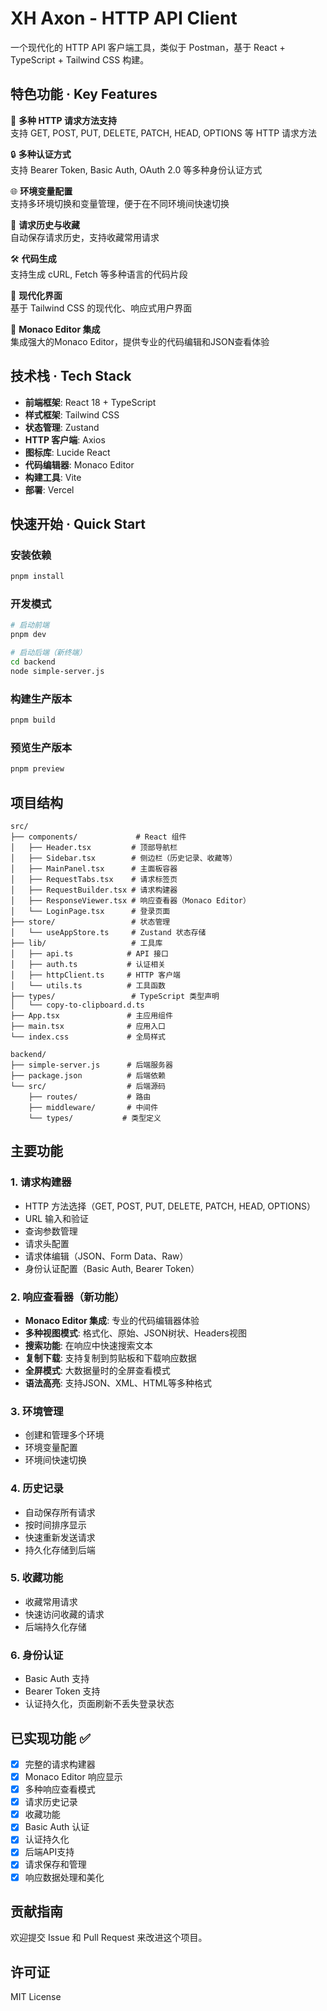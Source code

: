 
# XH Axon - HTTP API Client

一个现代化的 HTTP API 客户端工具，类似于 Postman，基于 React + TypeScript + Tailwind CSS 构建。

## 特色功能 · Key Features

🚦 **多种 HTTP 请求方法支持**  
支持 GET, POST, PUT, DELETE, PATCH, HEAD, OPTIONS 等 HTTP 请求方法

🔒 **多种认证方式**  
支持 Bearer Token, Basic Auth, OAuth 2.0 等多种身份认证方式

🌐 **环境变量配置**  
支持多环境切换和变量管理，便于在不同环境间快速切换

📜 **请求历史与收藏**  
自动保存请求历史，支持收藏常用请求

🛠 **代码生成**  
支持生成 cURL, Fetch 等多种语言的代码片段

📱 **现代化界面**  
基于 Tailwind CSS 的现代化、响应式用户界面

💎 **Monaco Editor 集成**  
集成强大的Monaco Editor，提供专业的代码编辑和JSON查看体验

## 技术栈 · Tech Stack

- **前端框架**: React 18 + TypeScript
- **样式框架**: Tailwind CSS
- **状态管理**: Zustand
- **HTTP 客户端**: Axios
- **图标库**: Lucide React
- **代码编辑器**: Monaco Editor
- **构建工具**: Vite
- **部署**: Vercel

## 快速开始 · Quick Start

### 安装依赖

```bash
pnpm install
```

### 开发模式

```bash
# 启动前端
pnpm dev

# 启动后端（新终端）
cd backend
node simple-server.js
```

### 构建生产版本

```bash
pnpm build
```

### 预览生产版本

```bash
pnpm preview
```

## 项目结构

```
src/
├── components/             # React 组件
│   ├── Header.tsx         # 顶部导航栏
│   ├── Sidebar.tsx        # 侧边栏（历史记录、收藏等）
│   ├── MainPanel.tsx      # 主面板容器
│   ├── RequestTabs.tsx    # 请求标签页
│   ├── RequestBuilder.tsx # 请求构建器
│   ├── ResponseViewer.tsx # 响应查看器（Monaco Editor）
│   └── LoginPage.tsx      # 登录页面
├── store/                 # 状态管理
│   └── useAppStore.ts     # Zustand 状态存储
├── lib/                   # 工具库
│   ├── api.ts            # API 接口
│   ├── auth.ts           # 认证相关
│   ├── httpClient.ts     # HTTP 客户端
│   └── utils.ts          # 工具函数
├── types/                 # TypeScript 类型声明
│   └── copy-to-clipboard.d.ts
├── App.tsx               # 主应用组件
├── main.tsx              # 应用入口
└── index.css             # 全局样式

backend/
├── simple-server.js      # 后端服务器
├── package.json          # 后端依赖
└── src/                  # 后端源码
    ├── routes/           # 路由
    ├── middleware/       # 中间件
    └── types/           # 类型定义
```

## 主要功能

### 1. 请求构建器
- HTTP 方法选择（GET, POST, PUT, DELETE, PATCH, HEAD, OPTIONS）
- URL 输入和验证
- 查询参数管理
- 请求头配置
- 请求体编辑（JSON、Form Data、Raw）
- 身份认证配置（Basic Auth, Bearer Token）

### 2. 响应查看器（新功能）
- **Monaco Editor 集成**: 专业的代码编辑器体验
- **多种视图模式**: 格式化、原始、JSON树状、Headers视图
- **搜索功能**: 在响应中快速搜索文本
- **复制下载**: 支持复制到剪贴板和下载响应数据
- **全屏模式**: 大数据量时的全屏查看模式
- **语法高亮**: 支持JSON、XML、HTML等多种格式

### 3. 环境管理
- 创建和管理多个环境
- 环境变量配置
- 环境间快速切换

### 4. 历史记录
- 自动保存所有请求
- 按时间排序显示
- 快速重新发送请求
- 持久化存储到后端

### 5. 收藏功能
- 收藏常用请求
- 快速访问收藏的请求
- 后端持久化存储

### 6. 身份认证
- Basic Auth 支持
- Bearer Token 支持
- 认证持久化，页面刷新不丢失登录状态

## 已实现功能 ✅

- [x] 完整的请求构建器
- [x] Monaco Editor 响应显示
- [x] 多种响应查看模式
- [x] 请求历史记录
- [x] 收藏功能
- [x] Basic Auth 认证
- [x] 认证持久化
- [x] 后端API支持
- [x] 请求保存和管理
- [x] 响应数据处理和美化

## 贡献指南

欢迎提交 Issue 和 Pull Request 来改进这个项目。

## 许可证

MIT License

